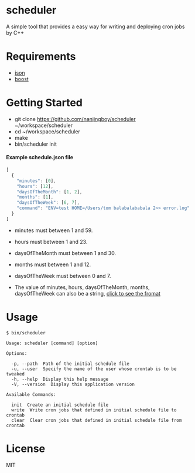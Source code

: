 # scheduler
A simple tool that provides a easy way for writing and deploying cron jobs by C++

# Requirements

* [json](https://github.com/nlohmann/json)
* [boost](http://www.boost.org/)

# Getting Started

* git clone https://github.com/nanjingboy/scheduler ~/workspace/scheduler
* cd ~/workspace/scheduler
* make
* bin/scheduler init

#### Example schedule.json file

```javascript
[
  {
    "minutes": [0],
    "hours": [12],
    "daysOfTheMonth": [1, 2],
    "months": [1],
    "daysOfTheWeek": [6, 7],
    "command": "ENV=test HOME=/Users/tom balabalababala 2>> error.log"
  }
]
```
* minutes must between 1 and 59.
* hours must between 1 and 23.
* daysOfTheMonth must between 1 and 30.
* months must between 1 and 12.
* daysOfTheWeek must between 0 and 7.

* The value of minutes, hours, daysOfTheMonth, months, daysOfTheWeek can also be a string, [click to see the fromat](http://www.nncron.ru/help/EN/working/cron-format.htm)

# Usage

```shell
$ bin/scheduler

Usage: scheduler [command] [option]

Options:

  -p, --path  Path of the initial schedule file
  -u, --user  Specify the name of the user whose crontab is to be tweaked
  -h, --help  Display this help message
  -V, --version  Display this application version

Available Commands:

  init  Create an initial schedule file
  write  Write cron jobs that defined in initial schedule file to crontab
  clear  Clear cron jobs that defined in initial schedule file from crontab

```

# License

MIT